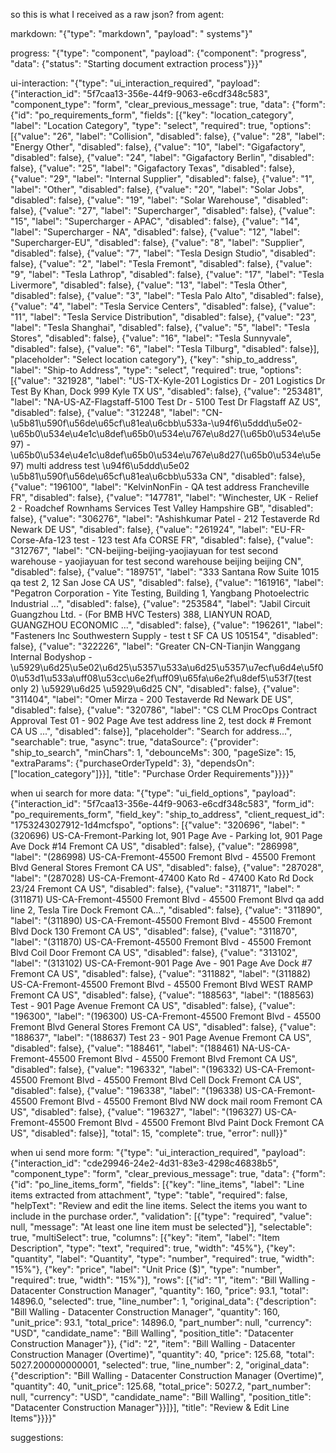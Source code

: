 so this is what I received as a raw json? from agent:

markdown:
"{\"type\": \"markdown\", \"payload\": \" systems\"}"

progress:
"{"type": "component", "payload": {"component": "progress", "data": {"status": "Starting document extraction process"}}}"

ui-interaction:
"{\"type\": \"ui_interaction_required\", \"payload\": {\"interaction_id\": \"5f7caa13-356e-44f9-9063-e6cdf348c583\", \"component_type\": \"form\", \"clear_previous_message\": true, \"data\": {\"form\": {\"id\": \"po_requirements_form\", \"fields\": [{\"key\": \"location_category\", \"label\": \"Location Category\", \"type\": \"select\", \"required\": true, \"options\": [{\"value\": \"26\", \"label\": \"Collision\", \"disabled\": false}, {\"value\": \"28\", \"label\": \"Energy Other\", \"disabled\": false}, {\"value\": \"10\", \"label\": \"Gigafactory\", \"disabled\": false}, {\"value\": \"24\", \"label\": \"Gigafactory Berlin\", \"disabled\": false}, {\"value\": \"25\", \"label\": \"Gigafactory Texas\", \"disabled\": false}, {\"value\": \"29\", \"label\": \"Internal Supplier\", \"disabled\": false}, {\"value\": \"1\", \"label\": \"Other\", \"disabled\": false}, {\"value\": \"20\", \"label\": \"Solar Jobs\", \"disabled\": false}, {\"value\": \"19\", \"label\": \"Solar Warehouse\", \"disabled\": false}, {\"value\": \"27\", \"label\": \"Supercharger\", \"disabled\": false}, {\"value\": \"15\", \"label\": \"Supercharger - APAC\", \"disabled\": false}, {\"value\": \"14\", \"label\": \"Supercharger - NA\", \"disabled\": false}, {\"value\": \"12\", \"label\": \"Supercharger-EU\", \"disabled\": false}, {\"value\": \"8\", \"label\": \"Supplier\", \"disabled\": false}, {\"value\": \"7\", \"label\": \"Tesla Design Studio\", \"disabled\": false}, {\"value\": \"2\", \"label\": \"Tesla Fremont\", \"disabled\": false}, {\"value\": \"9\", \"label\": \"Tesla Lathrop\", \"disabled\": false}, {\"value\": \"17\", \"label\": \"Tesla Livermore\", \"disabled\": false}, {\"value\": \"13\", \"label\": \"Tesla Other\", \"disabled\": false}, {\"value\": \"3\", \"label\": \"Tesla Palo Alto\", \"disabled\": false}, {\"value\": \"4\", \"label\": \"Tesla Service Centers\", \"disabled\": false}, {\"value\": \"11\", \"label\": \"Tesla Service Distribution\", \"disabled\": false}, {\"value\": \"23\", \"label\": \"Tesla Shanghai\", \"disabled\": false}, {\"value\": \"5\", \"label\": \"Tesla Stores\", \"disabled\": false}, {\"value\": \"16\", \"label\": \"Tesla Sunnyvale\", \"disabled\": false}, {\"value\": \"6\", \"label\": \"Tesla Tilburg\", \"disabled\": false}], \"placeholder\": \"Select location category\"}, {\"key\": \"ship_to_address\", \"label\": \"Ship-to Address\", \"type\": \"select\", \"required\": true, \"options\": [{\"value\": \"321928\", \"label\": \"US-TX-Kyle-201 Logistics Dr - 201 Logistics Dr Test By Khan, Dock 999 Kyle TX US\", \"disabled\": false}, {\"value\": \"253481\", \"label\": \"NA-US-AZ-Flagstaff-5100 Test Dr - 5100 Test Dr Flagstaff AZ US\", \"disabled\": false}, {\"value\": \"312248\", \"label\": \"CN-\\u5b81\\u590f\\u56de\\u65cf\\u81ea\\u6cbb\\u533a-\\u94f6\\u5ddd\\u5e02-\\u65b0\\u534e\\u4e1c\\u8def\\u65b0\\u534e\\u767e\\u8d27(\\u65b0\\u534e\\u5e97) - \\u65b0\\u534e\\u4e1c\\u8def\\u65b0\\u534e\\u767e\\u8d27(\\u65b0\\u534e\\u5e97) multi address test \\u94f6\\u5ddd\\u5e02 \\u5b81\\u590f\\u56de\\u65cf\\u81ea\\u6cbb\\u533a CN\", \"disabled\": false}, {\"value\": \"196100\", \"label\": \"KelvinNonFin - QA test address Francheville FR\", \"disabled\": false}, {\"value\": \"147781\", \"label\": \"Winchester, UK - Relief 2 - Roadchef Rownhams Services  Test Valley Hampshire GB\", \"disabled\": false}, {\"value\": \"306276\", \"label\": \"Ashishkumar Patel - 212 Testaverde Rd Newark DE US\", \"disabled\": false}, {\"value\": \"261924\", \"label\": \"EU-FR-Corse-Afa-123 test - 123 test Afa CORSE FR\", \"disabled\": false}, {\"value\": \"312767\", \"label\": \"CN-beijing-beijing-yaojiayuan for test second warehouse - yaojiayuan for test second warehouse beijing beijing CN\", \"disabled\": false}, {\"value\": \"189751\", \"label\": \"333 Santana Row Suite 1015 qa test 2, 12 San Jose CA US\", \"disabled\": false}, {\"value\": \"161916\", \"label\": \"Pegatron Corporation - Yite Testing, Building 1, Yangbang Photoelectric Industrial ...\", \"disabled\": false}, {\"value\": \"253584\", \"label\": \"Jabil Circuit Guangzhou Ltd. - (For BMB HVC Testers) 388, LIANYUN ROAD, GUANGZHOU ECONOMIC ...\", \"disabled\": false}, {\"value\": \"196261\", \"label\": \"Fasteners Inc Southwestern Supply - test t SF CA US 105154\", \"disabled\": false}, {\"value\": \"322226\", \"label\": \"Greater CN-CN-Tianjin Wanggang Internal Bodyshop - \\u5929\\u6d25\\u5e02\\u6d25\\u5357\\u533a\\u6d25\\u5357\\u7ecf\\u6d4e\\u5f00\\u53d1\\u533a\\uff08\\u53cc\\u6e2f\\uff09\\u65fa\\u6e2f\\u8def5\\u53f7(test only 2) \\u5929\\u6d25 \\u5929\\u6d25 CN\", \"disabled\": false}, {\"value\": \"311404\", \"label\": \"Omer Mirza - 200 Testaverde Rd Newark DE US\", \"disabled\": false}, {\"value\": \"320786\", \"label\": \"CS CLM ProcOps Contract Approval Test 01 - 902 Page Ave test address line 2, test dock # Fremont CA US ...\", \"disabled\": false}], \"placeholder\": \"Search for address...\", \"searchable\": true, \"async\": true, \"dataSource\": {\"provider\": \"ship_to_search\", \"minChars\": 1, \"debounceMs\": 300, \"pageSize\": 15, \"extraParams\": {\"purchaseOrderTypeId\": 3}, \"dependsOn\": [\"location_category\"]}}], \"title\": \"Purchase Order Requirements\"}}}}"


when ui search for more data:
"{\"type\": \"ui_field_options\", \"payload\": {\"interaction_id\": \"5f7caa13-356e-44f9-9063-e6cdf348c583\", \"form_id\": \"po_requirements_form\", \"field_key\": \"ship_to_address\", \"client_request_id\": \"1753243027912-1d4mcfspo\", \"options\": [{\"value\": \"320696\", \"label\": \"(320696) US-CA-Fremont-Parking lot, 901 Page Ave - Parking lot, 901 Page Ave Dock #14 Fremont CA US\", \"disabled\": false}, {\"value\": \"286998\", \"label\": \"(286998) US-CA-Fremont-45500 Fremont Blvd - 45500 Fremont Blvd General Stores Fremont CA US\", \"disabled\": false}, {\"value\": \"287028\", \"label\": \"(287028) US-CA-Fremont-47400 Kato Rd - 47400 Kato Rd Dock 23/24 Fremont CA US\", \"disabled\": false}, {\"value\": \"311871\", \"label\": \"(311871) US-CA-Fremont-45500 Fremont Blvd - 45500 Fremont Blvd qa add line 2, Tesla Tire Dock Fremont CA...\", \"disabled\": false}, {\"value\": \"311890\", \"label\": \"(311890) US-CA-Fremont-45500 Fremont Blvd - 45500 Fremont Blvd Dock 130 Fremont CA US\", \"disabled\": false}, {\"value\": \"311870\", \"label\": \"(311870) US-CA-Fremont-45500 Fremont Blvd - 45500 Fremont Blvd Coil Door Fremont CA US\", \"disabled\": false}, {\"value\": \"313102\", \"label\": \"(313102) US-CA-Fremont-901 Page Ave - 901 Page Ave Dock #7 Fremont CA US\", \"disabled\": false}, {\"value\": \"311882\", \"label\": \"(311882) US-CA-Fremont-45500 Fremont Blvd - 45500 Fremont Blvd WEST RAMP Fremont CA US\", \"disabled\": false}, {\"value\": \"188563\", \"label\": \"(188563) Test - 901 Page Avenue Fremont CA US\", \"disabled\": false}, {\"value\": \"196300\", \"label\": \"(196300) US-CA-Fremont-45500 Fremont Blvd - 45500 Fremont Blvd General Stores Fremont CA US\", \"disabled\": false}, {\"value\": \"188637\", \"label\": \"(188637) Test 23 - 901 Page Avenue Fremont CA US\", \"disabled\": false}, {\"value\": \"188461\", \"label\": \"(188461) NA-US-CA-Fremont-45500 Fremont Blvd - 45500 Fremont Blvd Fremont CA US\", \"disabled\": false}, {\"value\": \"196332\", \"label\": \"(196332) US-CA-Fremont-45500 Fremont Blvd - 45500 Fremont Blvd Cell Dock Fremont CA US\", \"disabled\": false}, {\"value\": \"196338\", \"label\": \"(196338) US-CA-Fremont-45500 Fremont Blvd - 45500 Fremont Blvd NW dock mail room Fremont CA US\", \"disabled\": false}, {\"value\": \"196327\", \"label\": \"(196327) US-CA-Fremont-45500 Fremont Blvd - 45500 Fremont Blvd Paint Dock Fremont CA US\", \"disabled\": false}], \"total\": 15, \"complete\": true, \"error\": null}}"

when ui send more form:
"{\"type\": \"ui_interaction_required\", \"payload\": {\"interaction_id\": \"cde29946-24e2-4d31-83e3-4298c46838b5\", \"component_type\": \"form\", \"clear_previous_message\": true, \"data\": {\"form\": {\"id\": \"po_line_items_form\", \"fields\": [{\"key\": \"line_items\", \"label\": \"Line items extracted from attachment\", \"type\": \"table\", \"required\": false, \"helpText\": \"Review and edit the line items. Select the items you want to include in the purchase order.\", \"validation\": [{\"type\": \"required\", \"value\": null, \"message\": \"At least one line item must be selected\"}], \"selectable\": true, \"multiSelect\": true, \"columns\": [{\"key\": \"item\", \"label\": \"Item Description\", \"type\": \"text\", \"required\": true, \"width\": \"45%\"}, {\"key\": \"quantity\", \"label\": \"Quantity\", \"type\": \"number\", \"required\": true, \"width\": \"15%\"}, {\"key\": \"price\", \"label\": \"Unit Price ($)\", \"type\": \"number\", \"required\": true, \"width\": \"15%\"}], \"rows\": [{\"id\": \"1\", \"item\": \"Bill Walling - Datacenter Construction Manager\", \"quantity\": 160, \"price\": 93.1, \"total\": 14896.0, \"selected\": true, \"line_number\": 1, \"original_data\": {\"description\": \"Bill Walling - Datacenter Construction Manager\", \"quantity\": 160, \"unit_price\": 93.1, \"total_price\": 14896.0, \"part_number\": null, \"currency\": \"USD\", \"candidate_name\": \"Bill Walling\", \"position_title\": \"Datacenter Construction Manager\"}}, {\"id\": \"2\", \"item\": \"Bill Walling - Datacenter Construction Manager (Overtime)\", \"quantity\": 40, \"price\": 125.68, \"total\": 5027.200000000001, \"selected\": true, \"line_number\": 2, \"original_data\": {\"description\": \"Bill Walling - Datacenter Construction Manager (Overtime)\", \"quantity\": 40, \"unit_price\": 125.68, \"total_price\": 5027.2, \"part_number\": null, \"currency\": \"USD\", \"candidate_name\": \"Bill Walling\", \"position_title\": \"Datacenter Construction Manager\"}}]}], \"title\": \"Review & Edit Line Items\"}}}}"

suggestions:
